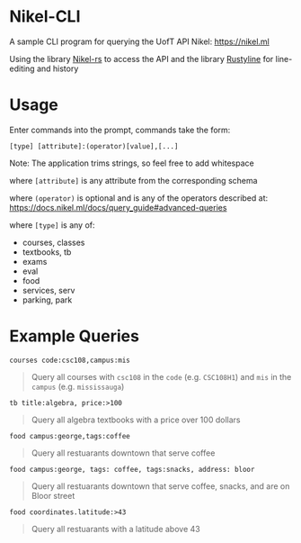 # Nikel-CLI

A sample CLI program for querying the UofT API Nikel: https://nikel.ml

Using the library [Nikel-rs](https://github.com/George-lewis/Nikel-rs) to access the API and the library [Rustyline](https://github.com/kkawakam/rustyline) for line-editing and history

# Usage

Enter commands into the prompt, commands take the form:

`[type] [attribute]:(operator)[value],[...]`

Note: The application trims strings, so feel free to add whitespace

where `[attribute]` is any attribute from the corresponding schema

where `(operator)` is optional and is any of the operators described at: https://docs.nikel.ml/docs/query_guide#advanced-queries

where `[type]` is any of:
- courses, classes
- textbooks, tb
- exams
- eval
- food
- services, serv
- parking, park

# Example Queries

`courses code:csc108,campus:mis`
> Query all courses with `csc108` in the `code` (e.g. `CSC108H1`) and `mis` in the `campus` (e.g. `mississauga`)

`tb title:algebra, price:>100`
> Query all algebra textbooks with a price over 100 dollars

`food campus:george,tags:coffee`
> Query all restuarants downtown that serve coffee

`food campus:george, tags: coffee, tags:snacks, address: bloor`
> Query all restuarants downtown that serve coffee, snacks, and are on Bloor street

`food coordinates.latitude:>43`
> Query all restuarants with a latitude above 43